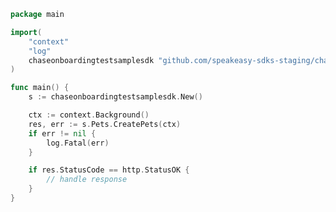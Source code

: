 <!-- Start SDK Example Usage -->


```go
package main

import(
	"context"
	"log"
	chaseonboardingtestsamplesdk "github.com/speakeasy-sdks-staging/chase-onboarding-test-sample-sdk"
)

func main() {
    s := chaseonboardingtestsamplesdk.New()

    ctx := context.Background()
    res, err := s.Pets.CreatePets(ctx)
    if err != nil {
        log.Fatal(err)
    }

    if res.StatusCode == http.StatusOK {
        // handle response
    }
}
```
<!-- End SDK Example Usage -->